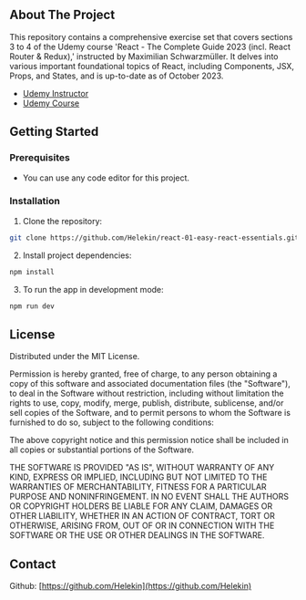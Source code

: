 ## About The Project

This repository contains a comprehensive exercise set that covers sections 3 to 4 of the Udemy course 'React - The Complete Guide 2023 (incl. React Router & Redux),' instructed by Maximilian Schwarzmüller. It delves into various important foundational topics of React, including Components, JSX, Props, and States, and is up-to-date as of October 2023.

- [Udemy Instructor](https://www.udemy.com/user/maximilian-schwarzmuller/)
- [Udemy Course](https://www.udemy.com/course/react-the-complete-guide-incl-redux/)

## Getting Started

### Prerequisites

- You can use any code editor for this project.

### Installation

1. Clone the repository:

```sh
git clone https://github.com/Helekin/react-01-easy-react-essentials.git
```

2. Install project dependencies:

```sh
npm install
```

3. To run the app in development mode:

```sh
npm run dev
```

## License

Distributed under the MIT License.

Permission is hereby granted, free of charge, to any person obtaining a copy of this software and associated documentation files (the "Software"), to deal in the Software without restriction, including without limitation the rights to use, copy, modify, merge, publish, distribute, sublicense, and/or sell copies of the Software, and to permit persons to whom the Software is furnished to do so, subject to the following conditions: 

The above copyright notice and this permission notice shall be included in all copies or substantial portions of the Software.

THE SOFTWARE IS PROVIDED "AS IS", WITHOUT WARRANTY OF ANY KIND, EXPRESS OR IMPLIED, INCLUDING BUT NOT LIMITED TO THE WARRANTIES OF MERCHANTABILITY, FITNESS FOR A PARTICULAR PURPOSE AND NONINFRINGEMENT. IN NO EVENT SHALL THE AUTHORS OR COPYRIGHT HOLDERS BE LIABLE FOR ANY CLAIM, DAMAGES OR OTHER LIABILITY, WHETHER IN AN ACTION OF CONTRACT, TORT OR OTHERWISE, ARISING FROM, OUT OF OR IN CONNECTION WITH THE SOFTWARE OR THE USE OR OTHER DEALINGS IN THE SOFTWARE.

## Contact

Github: [https://github.com/Helekin](https://github.com/Helekin)
